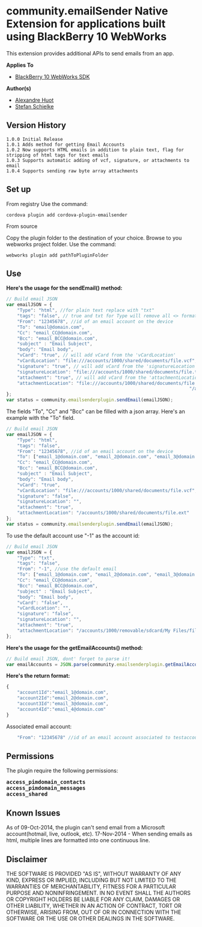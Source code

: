 # community.emailSender Native Extension for applications built using BlackBerry 10 WebWorks

This extension provides additional APIs to send emails from an app.

**Applies To**

* [BlackBerry 10 WebWorks SDK](https://developer.blackberry.com/html5/download/sdk) 

**Author(s)** 

* [Alexandre Huot](https://github.com/alexhuot1/)
* [Stefan Schielke](https://github.com/stefanschielke)

## Version History

	1.0.0 Initial Release
	1.0.1 Adds method for getting Email Accounts
	1.0.2 Now supports HTML emails in addition to plain text, flag for stripping of html tags for text emails
	1.0.3 Supports automatic adding of vcf, signature, or attachments to email
	1.0.4 Supports sending raw byte array attachments

## Set up
From registry
Use the command:

    cordova plugin add cordova-plugin-emailsender

From source

Copy the plugin folder to the destination of your choice.
Browse to you webworks project folder.
Use the command: 

    webworks plugin add pathToPluginFolder

## Use
**Here's the usage for the sendEmail() method:**
```javascript
// Build email JSON
var emailJSON = {
	"Type": "html", //for plain text replace with "txt"
	"tags": "false", // true and txt for Type will remove all <> formatting from the body
	"From": "12345678", //id of an email account on the device
	"To": "email@domain.com",
	"Cc": "email_CC@domain.com",
	"Bcc": "email_BCC@domain.com",
	"subject" : "Email Subject",
	"body": "Email body",
	"vCard": "true", // will add vCard from the 'vCardLocation'
	"vCardLocation": "file:///accounts/1000/shared/documents/file.vcf",
	"signature": "true", // will add vCard from the 'signatureLocation'
	"signatureLocation": "file:///accounts/1000/shared/documents/file.txt",
	"attachment": "true", // will add vCard from the 'attachmentLocation'
	"attachmentLocation": "file:///accounts/1000/shared/documents/file.ext" //will also accept file path as "/accounts/1000/shared/...",
																	"/accounts/1000/removable/sdcard/...", or "./app/native/..."
};
var status = community.emailsenderplugin.sendEmail(emailJSON);
```

The fields "To", "Cc" and "Bcc" can be filled with a json array. Here's an example with the "To" field.

```javascript
// Build email JSON
var emailJSON = {
	"Type": "html",
	"tags": "false",
	"From": "12345678", //id of an email account on the device
	"To": ["email_1@domain.com", "email_2@domain.com", "email_3@domain.com"],
	"Cc": "email_CC@domain.com",
	"Bcc": "email_BCC@domain.com",
	"subject" : "Email Subject",
	"body": "Email body",
	"vCard": "true",
	"vCardLocation": "file:///accounts/1000/shared/documents/file.vcf",
	"signature": "false",
	"signatureLocation": "",
	"attachment": "true",
	"attachmentLocation": "/accounts/1000/shared/documents/file.ext"
};
var status = community.emailsenderplugin.sendEmail(emailJSON);
```
To use the default account use "-1" as the account id:
```javascript
// Build email JSON
var emailJSON = {
	"Type": "txt",
	"tags": "false",
	"From": "-1", //use the default email
	"To": ["email_1@domain.com", "email_2@domain.com", "email_3@domain.com"],
	"Cc": "email_CC@domain.com",
	"Bcc": "email_BCC@domain.com",
	"subject" : "Email Subject",
	"body": "Email body",
	"vCard": "false",
	"vCardLocation": "",
	"signature": "false",
	"signatureLocation": "",
	"attachment": "true",
	"attachmentLocation": "/accounts/1000/removable/sdcard/My Files/file.dat"
};
```
**Here's the usage for the getEmailAccounts() method:**
```javascript
// Build email JSON, dont' forget to parse it!
var emailAccounts = JSON.parse(community.emailsenderplugin.getEmailAccounts());
```

**Here's the return format:**
```javascript
{
	"account1Id":"email_1@domain.com",
	"account2Id":"email_2@domain.com",
	"account3Id":"email_3@domain.com",
	"account4Id":"email_4@domain.com"
}
```
Associated email account:
```javascript
    "From": "12345678" //id of an email account associated to testaccount@gmail.com
```

## Permissions

The plugin require the following permissions:
<pre>
<b>access_pimdomain_contacts</b>
<b>access_pimdomain_messages</b>
<b>access_shared</b>
</pre>

## Known Issues
As of 09-Oct-2014, the plugin can't send email from a Microsoft account(hotmail, live, outlook, etc).
17-Nov-2014 - When sending emails as html, multiple lines are formatted into one continuous line.

## Disclaimer

THE SOFTWARE IS PROVIDED "AS IS", WITHOUT WARRANTY OF ANY KIND, EXPRESS OR IMPLIED, INCLUDING BUT NOT LIMITED TO THE WARRANTIES OF MERCHANTABILITY, FITNESS FOR A PARTICULAR PURPOSE AND NONINFRINGEMENT. IN NO EVENT SHALL THE AUTHORS OR COPYRIGHT HOLDERS BE LIABLE FOR ANY CLAIM, DAMAGES OR OTHER LIABILITY, WHETHER IN AN ACTION OF CONTRACT, TORT OR OTHERWISE, ARISING FROM, OUT OF OR IN CONNECTION WITH THE SOFTWARE OR THE USE OR OTHER DEALINGS IN THE SOFTWARE.